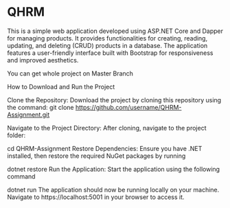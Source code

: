 # QHRM
This is a simple web application developed using ASP.NET Core and Dapper for managing products. It provides functionalities for creating, reading, updating, and deleting (CRUD) products in a database. The application features a user-friendly interface built with Bootstrap for responsiveness and improved aesthetics.

You can get whole project on Master Branch

How to Download and Run the Project

Clone the Repository:
Download the project by cloning this repository using the command:
git clone https://github.com/username/QHRM-Assignment.git

Navigate to the Project Directory:
After cloning, navigate to the project folder:

cd QHRM-Assignment
Restore Dependencies:
Ensure you have .NET installed, then restore the required NuGet packages by running

dotnet restore
Run the Application:
Start the application using the following command

dotnet run
The application should now be running locally on your machine. Navigate to https://localhost:5001 in your browser to access it.
